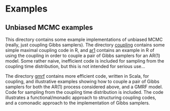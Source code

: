# Examples

## Unbiased MCMC examples

This directory contains some example implementations of unbiased MCMC (really, just coupling Gibbs samplers). The directory [coupling](coupling/) contains some simple maximal coupling code in R, and [ar1](ar1/) contains an example in R of using the coupling in order to couple a pair of Gibbs samplers for an AR(1) model. Some rather naive, inefficient code is included for sampling from the coupling time distribution, but this is not intended for serious use...

The directory [gmrf](gmrf/) contains more efficient code, written in Scala, for coupling, and illustrative examples showing how to couple a pair of Gibbs samplers for both the AR(1) process considered above, and a GMRF model. Code for sampling from the coupling time distribution is included. The code illustrates a functional/monadic approach to structuring coupling codes, and a comonadic approach to the implementation of Gibbs samplers.







